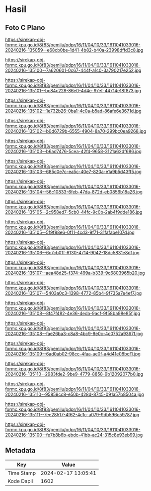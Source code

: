 # Hasil

## Foto C Plano

https://sirekap-obj-formc.kpu.go.id/8f83/pemilu/pdpr/16/11/04/10/33/1611041033016-20240216-135059--e68cb0be-1d41-4b82-b40a-23998dffd3c8.jpg

https://sirekap-obj-formc.kpu.go.id/8f83/pemilu/pdpr/16/11/04/10/33/1611041033016-20240216-135100--7a620601-0c67-444f-a1c0-3a790217e252.jpg

https://sirekap-obj-formc.kpu.go.id/8f83/pemilu/pdpr/16/11/04/10/33/1611041033016-20240216-135101--bc84c228-86e0-4d4e-97ef-44714e18f873.jpg

https://sirekap-obj-formc.kpu.go.id/8f83/pemilu/pdpr/16/11/04/10/33/1611041033016-20240216-135102--1e732b26-0ba1-4c0a-b5ad-86afe6e3671d.jpg

https://sirekap-obj-formc.kpu.go.id/8f83/pemilu/pdpr/16/11/04/10/33/1611041033016-20240216-135102--b0d6729b-6555-4904-8a70-299bc0ea9268.jpg

https://sirekap-obj-formc.kpu.go.id/8f83/pemilu/pdpr/16/11/04/10/33/1611041033016-20240216-135103--b6ad7476-5cea-42f4-9658-3121a62df686.jpg

https://sirekap-obj-formc.kpu.go.id/8f83/pemilu/pdpr/16/11/04/10/33/1611041033016-20240216-135103--685c0e7c-ea5c-40e7-820a-e1a9b5d43ff5.jpg

https://sirekap-obj-formc.kpu.go.id/8f83/pemilu/pdpr/16/11/04/10/33/1611041033016-20240216-135104--56c10833-6feb-47da-872d-eb0856b18a26.jpg

https://sirekap-obj-formc.kpu.go.id/8f83/pemilu/pdpr/16/11/04/10/33/1611041033016-20240216-135105--2c958ed7-5cb0-44fc-9c0b-2ab4f9dde186.jpg

https://sirekap-obj-formc.kpu.go.id/8f83/pemilu/pdpr/16/11/04/10/33/1611041033016-20240216-135105--5f9f88e6-0f11-4cd3-9f71-31fafabe107d.jpg

https://sirekap-obj-formc.kpu.go.id/8f83/pemilu/pdpr/16/11/04/10/33/1611041033016-20240216-135106--6c7cb01f-6130-4714-9042-18dc5831e8df.jpg

https://sirekap-obj-formc.kpu.go.id/8f83/pemilu/pdpr/16/11/04/10/33/1611041033016-20240216-135107--aea48d25-f374-499a-b339-9c6803965b20.jpg

https://sirekap-obj-formc.kpu.go.id/8f83/pemilu/pdpr/16/11/04/10/33/1611041033016-20240216-135107--5403a0c3-1398-4772-85b4-9f735a7e4ef7.jpg

https://sirekap-obj-formc.kpu.go.id/8f83/pemilu/pdpr/16/11/04/10/33/1611041033016-20240216-135108--8f47f482-4e36-4eda-9acf-9f58ba98e85f.jpg

https://sirekap-obj-formc.kpu.go.id/8f83/pemilu/pdpr/16/11/04/10/33/1611041033016-20240216-135108--fae26ba3-c8a8-4bc9-8e0c-4c0752a9367f.jpg

https://sirekap-obj-formc.kpu.go.id/8f83/pemilu/pdpr/16/11/04/10/33/1611041033016-20240216-135109--6ad0ab02-98cc-4faa-ae0f-a4d41e08bcf1.jpg

https://sirekap-obj-formc.kpu.go.id/8f83/pemilu/pdpr/16/11/04/10/33/1611041033016-20240216-135110--2983fde2-9be9-4779-8858-9b12092077b0.jpg

https://sirekap-obj-formc.kpu.go.id/8f83/pemilu/pdpr/16/11/04/10/33/1611041033016-20240216-135110--95859cc8-e50b-428d-8745-091a57b8504a.jpg

https://sirekap-obj-formc.kpu.go.id/8f83/pemilu/pdpr/16/11/04/10/33/1611041033016-20240216-135111--7ee28517-4f62-4c1c-a079-9db596c59787.jpg

https://sirekap-obj-formc.kpu.go.id/8f83/pemilu/pdpr/16/11/04/10/33/1611041033016-20240216-135100--fe7b8b6b-ebdc-41bb-ac24-315c8e93eb99.jpg


## Metadata

| Key        | Value               |
| ---------- | ------------------- |
| Time Stamp | 2024-02-17 13:05:41 |
| Kode Dapil | 1602                |



